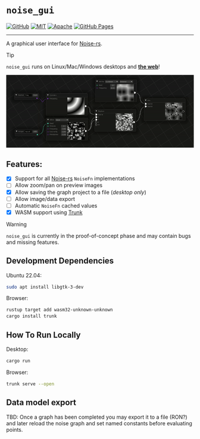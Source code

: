 # `noise_gui`

[![GitHub](https://img.shields.io/badge/github-attackgoat/noise__gui-blue?logo=github)](https://github.com/attackgoat/noise_gui)
[![MIT](https://img.shields.io/badge/license-MIT-blue.svg)](https://github.com/attackgoat/noise_gui/blob/master/LICENSE-MIT)
[![Apache](https://img.shields.io/badge/license-Apache-blue.svg)](https://github.com/attackgoat/noise_gui/blob/master/LICENSE-APACHE)
[![GitHub Pages](https://img.shields.io/github/actions/workflow/status/attackgoat/noise_gui/main.yml)](https://github.com/attackgoat/noise_gui/actions/workflows/main.yml)

---

A graphical user interface for [Noise-rs](https://github.com/Razaekel/noise-rs).

> [!TIP]
> `noise_gui` runs on Linux/Mac/Windows desktops and [**the web**](https://attackgoat.github.io/noise_gui/)!

![Demo](.github/img/demo.gif "Demo")

## Features:

- [x] Support for all [Noise-rs](https://github.com/Razaekel/noise-rs) `NoiseFn` implementations
- [ ] Allow zoom/pan on preview images
- [x] Allow saving the graph project to a file (_desktop only_)
- [ ] Allow image/data export
- [ ] Automatic `NoiseFn` cached values
- [x] WASM support using [Trunk](https://trunkrs.dev/)

> [!WARNING]
> `noise_gui` is currently in the proof-of-concept phase and may contain bugs and missing features.

## Development Dependencies

Ubuntu 22.04:

```bash
sudo apt install libgtk-3-dev
```

Browser:

```bash
rustup target add wasm32-unknown-unknown
cargo install trunk
```

## How To Run Locally

Desktop:

```bash
cargo run
```

Browser:

```bash
trunk serve --open
```

## Data model export

TBD: Once a graph has been completed you may export it to a file (RON?) and later reload the noise
graph and set named constants before evaluating points.
